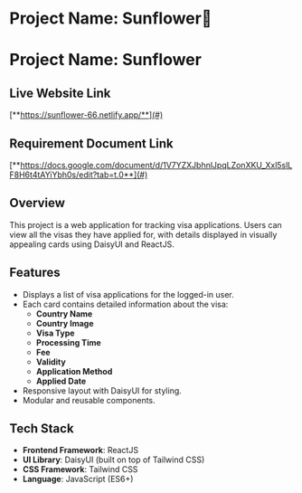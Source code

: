 # Project Name: Sunflower🌻

# Project Name: Sunflower

## Live Website Link
[**https://sunflower-66.netlify.app/**](#)

## Requirement Document Link
[**https://docs.google.com/document/d/1V7YZXJbhnlJpqLZonXKU_Xxl5slLF8H6t4tAYiYbh0s/edit?tab=t.0**](#)

## Overview
This project is a web application for tracking visa applications. Users can view all the visas they have applied for, with details displayed in visually appealing cards using DaisyUI and ReactJS.

## Features

- Displays a list of visa applications for the logged-in user.
- Each card contains detailed information about the visa:
  - **Country Name**
  - **Country Image**
  - **Visa Type**
  - **Processing Time**
  - **Fee**
  - **Validity**
  - **Application Method**
  - **Applied Date**
- Responsive layout with DaisyUI for styling.
- Modular and reusable components.

## Tech Stack

- **Frontend Framework**: ReactJS
- **UI Library**: DaisyUI (built on top of Tailwind CSS)
- **CSS Framework**: Tailwind CSS
- **Language**: JavaScript (ES6+)


